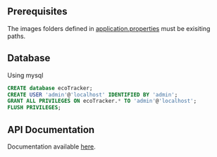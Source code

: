 ## Prerequisites
The images folders defined in [application.properties](src/main/resources/application.properties) must be exisiting paths.

## Database
Using mysql
```sql
CREATE database ecoTracker;
CREATE USER 'admin'@'localhost' IDENTIFIED BY 'admin';
GRANT ALL PRIVILEGES ON ecoTracker.* TO 'admin'@'localhost';
FLUSH PRIVILEGES;
```

## API Documentation
Documentation available [here](http://localhost:8080/swagger-ui/index.html).
